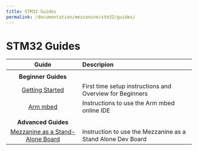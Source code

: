 ```yaml
---
title: STM32 Guides
permalink: /documentation/mezzanine/stm32/guides/
---
```

# STM32 Guides

| Guide                                                              | Descripion                                                  |
|:------------------------------------------------------------------:|:------------------------------------------------------------|
|                                                                    |                                                             |
| **Beginner Guides**                                                |                                                             |
| [Getting Started](beginner-guides/getting-started/)              | First time setup instructions and Overview for Beginners    |
| [Arm mbed](beginner-guides/arm-mbed/)                            | Instructions to use the Arm mbed online IDE                 |
|                                                                    |                                                             |
| **Advanced Guides**                                                |                                                             |
| [Mezzanine as a Stand-Alone Board](advanced-guides/stand-alone/) | Instruction to use the Mezzanine as a Stand Alone Dev Board |
